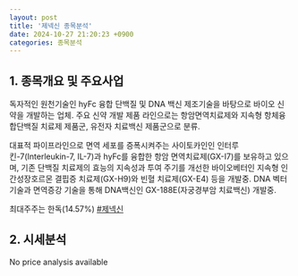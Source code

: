 ```yaml
---
layout: post
title: '제넥신 종목분석'
date: 2024-10-27 21:20:23 +0900
categories: 종목분석
---
```


## 1. 종목개요 및 주요사업

독자적인 원천기술인 hyFc 융합 단백질 및 DNA 백신 제조기술을 바탕으로 바이오 신약을 개발하는 업체. 주요 신약 개발 제품 라인으로는 항암면역치료제와 지속형 항체융합단백질 치료제 제품군, 유전자 치료백신 제품군으로 분류.

대표적 파이프라인으로 면역 세포를 증폭시켜주는 사이토카인인 인터루킨-7(Interleukin-7, IL-7)과 hyFc를 융합한 항암 면역치료제(GX-I7)를 보유하고 있으며, 기존 단백질 치료제의 효능의 지속성과 투여 주기를 개선한 바이오베터인 지속형 인간성장호르몬 결핍증 치료제(GX-H9)와 빈혈 치료제(GX-E4) 등을 개발중. DNA 벡터기술과 면역증강 기술을 통해 DNA백신인 GX-188E(자궁경부암 치료백신) 개발중.

최대주주는 한독(14.57%)
[#제넥신](#)

## 2. 시세분석

No price analysis available
